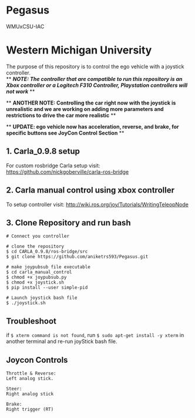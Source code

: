 # Pegasus
WMUxCSU-IAC 


# Western Michigan University
The purpose of this repository is to control the ego vehicle with a joystick controller.  
** ***NOTE: The controller that are compatible to run this repository is an Xbox controller or a Logitech F310 Controller, Playstation controllers will not work*** **  

** **ANOTHER NOTE: Controlling the car right now with the joystick is unrealistic and we are working on adding more parameters and restrictions to drive the car more realistic** **

** **UPDATE: ego vehicle now has acceleration, reverse, and brake, for specific buttons see JoyCon Control Section** **

## 1. Carla_0.9.8 setup

For custom rosbridge Carla setup visit: 
<https://github.com/nickgoberville/carla-ros-bridge>

## 2. Carla manual control using xbox controller
To setup controller visit: 
<http://wiki.ros.org/joy/Tutorials/WritingTeleopNode>

## 3. Clone Repository and run bash
```
# Connect you controller

# clone the repository
$ cd CARLA_0.9.8/ros-bridge/src
$ git clone https://github.com/aniketrs593/Pegasus.git

# make joypubsub file executable
$ cd carla_manual_control 
$ chmod +x joypubsub.py
$ chmod +x joystick.sh
$ pip install --user simple-pid

# Launch joystick bash file
$ ./joystick.sh
```
## Troubleshoot 
if `$ xterm command is not found`, run `$ sudo apt-get install -y xterm` in another terminal and re-run joyStick bash file.

## Joycon Controls
 ```
 Throttle & Reverse: 
 Left analog stick.
 
 Steer:
 Right analog stick
 
 Brake:
 Right trigger (RT)
 
 ```
 
 

  



